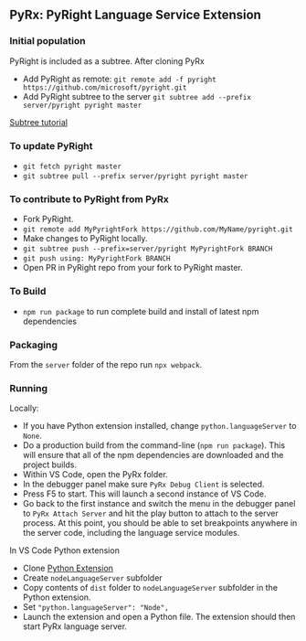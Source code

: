 ## PyRx: PyRight Language Service Extension

### Initial population
PyRight is included as a subtree. After cloning PyRx
* Add PyRight as remote: `git remote add -f pyright https://github.com/microsoft/pyright.git`
* Add PyRight subtree to the server `git subtree add --prefix server/pyright pyright master`

[Subtree tutorial](https://www.atlassian.com/git/tutorials/git-subtree)

### To update PyRight
* `git fetch pyright master`
* `git subtree pull --prefix server/pyright pyright master`

### To contribute to PyRight from PyRx
* Fork PyRight.
* `git remote add MyPyrightFork https://github.com/MyName/pyright.git`
* Make changes to PyRight locally.
* `git subtree push --prefix=server/pyright MyPyrightFork BRANCH`
* `git push using: MyPyrightFork BRANCH`
* Open PR in PyRight repo from your fork to PyRight master.

### To Build
* `npm run package` to run complete build and install of latest npm dependencies

### Packaging
From the `server` folder of the repo run `npx webpack`.

### Running
Locally:
* If you have Python extension installed, change `python.languageServer` to `None`.
* Do a production build from the command-line (`npm run package`). This will ensure that all of the npm dependencies are downloaded and the project builds.
* Within VS Code, open the PyRx folder. 
* In the debugger panel make sure `PyRx Debug Client` is selected. 
* Press F5 to start. This will launch a second instance of VS Code. 
* Go back to the first instance and switch the menu in the debugger panel to `PyRx Attach Server` and hit the play button to attach to the server process. At this point, you should be able to set breakpoints anywhere in the server code, including the language service modules.

In VS Code Python extension
* Clone [Python Extension](https://github.com/Microsoft/vscode-python)
* Create `nodeLanguageServer` subfolder
* Copy contents of `dist` folder to `nodeLanguageServer` subfolder in the Python extension.
* Set `"python.languageServer": "Node",`
* Launch the extension and open a Python file. The extension should then start PyRx language server.


